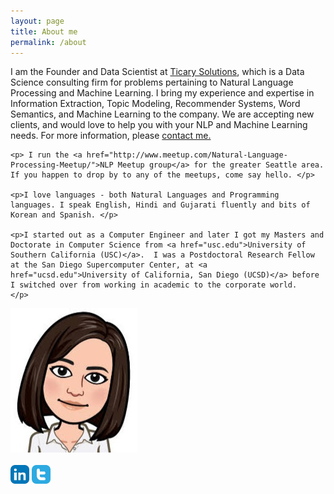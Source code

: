 ```yaml
---
layout: page
title: About me
permalink: /about
---
```


<div class="row justify-content-between">
<div class="col-md-10 pr-5">

<p>I am the Founder and Data Scientist at <a href="http://www.ticary.com">Ticary Solutions</a>, which is a Data Science consulting firm for problems pertaining to Natural Language Processing and Machine Learning. I bring my experience and expertise in Information Extraction, Topic Modeling, Recommender Systems, Word Semantics, and Machine Learning to the company. We are accepting new clients, and would love to help you with your NLP and Machine Learning needs. For more information, please <a href="mailto:me@rutumulkar.com">contact me.</a></p>

    <p> I run the <a href="http://www.meetup.com/Natural-Language-Processing-Meetup/">NLP Meetup group</a> for the greater Seattle area. If you happen to drop by to any of the meetups, come say hello. </p>

    <p>I love languages - both Natural Languages and Programming languages. I speak English, Hindi and Gujarati fluently and bits of Korean and Spanish. </p>

    <p>I started out as a Computer Engineer and later I got my Masters and Doctorate in Computer Science from <a href="usc.edu">University of Southern California (USC)</a>.  I was a Postdoctoral Research Fellow at the San Diego Supercomputer Center, at <a href="ucsd.edu">University of California, San Diego (UCSD)</a> before I switched over from working in academic to the corporate world.
    </p>
</div>

<div class="col-md-2">

<div class="sticky-top sticky-top-80">
    <div class="mx-auto">
        <img src="/assets/images/avatar.png" class="rounded-circle"/>
        <br><br>
        <a href=""><img src="assets/images/linkedin.jpg" width="30px"/></a>
        <a href=""><img src="assets/images/twitter.png" width="30px"/></a>
    </div>
<!-- <h5>Buy me a coffee</h5>

<p>Thank you for your support! Your donation helps me to maintain and improve <a target="_blank" href="https://github.com/wowthemesnet/mediumish-theme-jekyll">Mediumish <i class="fab fa-github"></i></a>.</p>

<a target="_blank" href="https://www.wowthemes.net/donate/" class="btn btn-danger">Buy me a coffee</a> <a target="_blank" href="https://bootstrapstarter.com/bootstrap-templates/template-mediumish-bootstrap-jekyll/" class="btn btn-warning">Documentation</a> -->

</div>
</div>
</div>
